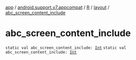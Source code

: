 [app](../../../index.md) / [android.support.v7.appcompat](../../index.md) / [R](../index.md) / [layout](index.md) / [abc_screen_content_include](./abc_screen_content_include.md)

# abc_screen_content_include

`static val abc_screen_content_include: `[`Int`](https://kotlinlang.org/api/latest/jvm/stdlib/kotlin/-int/index.html)
`static val abc_screen_content_include: `[`Int`](https://kotlinlang.org/api/latest/jvm/stdlib/kotlin/-int/index.html)